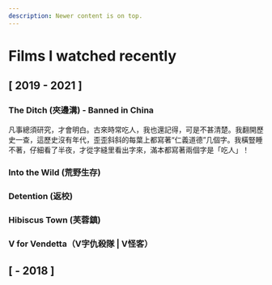 ```yaml
---
description: Newer content is on top.
---
```


# Films I watched recently

## \[ 2019 - 2021 ]

### The Ditch (夾邊溝) - Banned in China

凡事總須研究，才會明白。古來時常吃人，我也還記得，可是不甚清楚。我翻開歷史一查，這歷史沒有年代，歪歪斜斜的每葉上都寫著“仁義道德”几個字。我橫豎睡不著，仔細看了半夜，才從字縫里看出字來，滿本都寫著兩個字是「吃人」！

### Into the Wild (荒野生存)

### Detention (返校)



### Hibiscus Town (芙蓉鎮)&#x20;

### V for Vendetta（V字仇殺隊 | V怪客）

## \[ - 2018 ]

